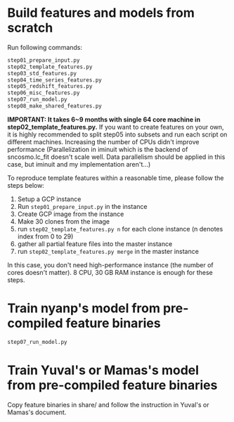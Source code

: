 # Build features and models from scratch
Run following commands:

```bash
step01_prepare_input.py
step02_template_features.py
step03_std_features.py
step04_time_series_features.py
step05_redshift_features.py
step06_misc_features.py
step07_run_model.py
step08_make_shared_features.py
```

**IMPORTANT: It takes 6~9 months with single 64 core machine in step02_template_features.py.** If you want to create features on your own,
it is highly recommended to split step05 into subsets and run each script on different machines. Increasing the number of CPUs didn't
improve performance (Parallelization in iminuit which is the backend of sncosmo.lc_fit doesn't scale well.
Data parallelism should be applied in this case, but iminuit and my implementation aren't...)

To reproduce template features within a reasonable time, please follow the steps below:

1. Setup a GCP instance
1. Run `step01_prepare_input.py` in the instance
1. Create GCP image from the instance
1. Make 30 clones from the image
1. run `step02_template_features.py n` for each clone instance (n denotes index from 0 to 29)
1. gather all partial feature files into the master instance
1. run `step02_template_features.py merge` in the master instance

In this case, you don't need high-performance instance (the number of cores doesn't matter). 
8 CPU, 30 GB RAM instance is enough for these steps.

# Train nyanp's model from pre-compiled feature binaries

```bash
step07_run_model.py
```

# Train Yuval's or Mamas's model from pre-compiled feature binaries

Copy feature binaries in share/ and follow the instruction in Yuval's or Mamas's document.
